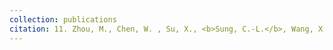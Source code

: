 ```yaml
---
collection: publications
citation: 11. Zhou, M., Chen, W. , Su, X., <b>Sung, C.-L.</b>, Wang, X., and Ren, Z. (2022+). Data-driven modeling of general fluid density under subcritical and supercritical conditions, under major revision.
---
```


